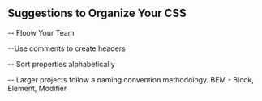## Suggestions to Organize Your CSS

-- Floow Your Team

--Use comments to create headers

-- Sort properties alphabetically 

-- Larger projects follow a naming convention methodology. BEM - Block, Element, Modifier
